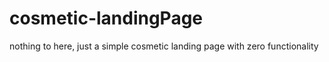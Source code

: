 # cosmetic-landingPage
nothing to here, just a simple cosmetic landing page with zero functionality
